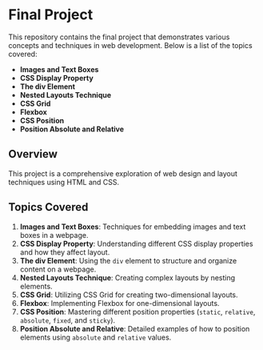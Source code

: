 # Final Project

This repository contains the final project that demonstrates various concepts and techniques in web development. Below is a list of the topics covered:

- **Images and Text Boxes**
- **CSS Display Property**
- **The div Element**
- **Nested Layouts Technique**
- **CSS Grid**
- **Flexbox**
- **CSS Position**
- **Position Absolute and Relative**

## Overview

This project is a comprehensive exploration of web design and layout techniques using HTML and CSS.

## Topics Covered

1. **Images and Text Boxes**: Techniques for embedding images and text boxes in a webpage.
2. **CSS Display Property**: Understanding different CSS display properties and how they affect layout.
3. **The div Element**: Using the `div` element to structure and organize content on a webpage.
4. **Nested Layouts Technique**: Creating complex layouts by nesting elements.
5. **CSS Grid**: Utilizing CSS Grid for creating two-dimensional layouts.
6. **Flexbox**: Implementing Flexbox for one-dimensional layouts.
7. **CSS Position**: Mastering different position properties (`static`, `relative`, `absolute`, `fixed`, and `sticky`).
8. **Position Absolute and Relative**: Detailed examples of how to position elements using `absolute` and `relative` values.


